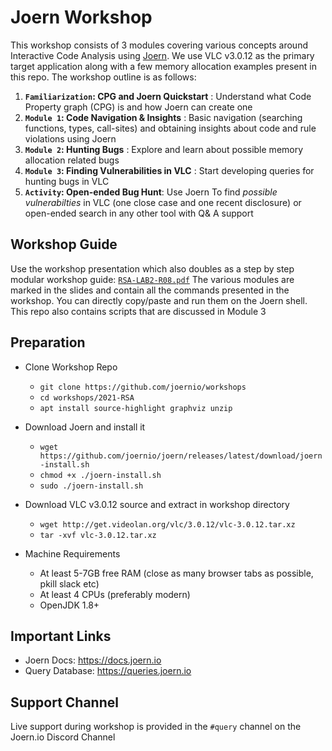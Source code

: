# Joern Workshop

This workshop consists of 3 modules covering various concepts around Interactive Code Analysis using [Joern](http://joern.io). We use VLC v3.0.12 as the primary target application along with a few memory allocation examples present in this repo. The workshop outline is as follows:

1. **`Familiarization`: CPG and Joern Quickstart** : Understand what Code Property graph (CPG) is and how Joern can create one
2. **`Module 1`: Code Navigation & Insights** : Basic navigation (searching functions, types, call-sites) and obtaining insights about code and rule violations using Joern
2. **`Module 2`: Hunting Bugs** : Explore and learn about possible memory allocation related bugs
3. **`Module 3`: Finding Vulnerabilities in VLC** : Start developing queries for hunting bugs in VLC
4. **`Activity`: Open-ended Bug Hunt**: Use Joern To find _possible vulnerabilties_ in VLC (one close case and one recent disclosure) or open-ended search in any other tool with Q& A support


## Workshop Guide
Use the workshop presentation which also doubles as a step by step modular workshop guide: [`RSA-LAB2-R08.pdf`](RSA-LAB2-R08.pdf) The various modules are marked in the slides and contain all the commands presented in the workshop. You can directly copy/paste and run them on the Joern shell. This repo also contains scripts that are discussed in Module 3

## Preparation

* Clone Workshop Repo
  * `git clone https://github.com/joernio/workshops`
  * `cd workshops/2021-RSA` 
  * `apt install source-highlight graphviz unzip`

* Download  Joern and install it
  * `wget https://github.com/joernio/joern/releases/latest/download/joern-install.sh`
  * `chmod +x ./joern-install.sh`
  * `sudo ./joern-install.sh`

* Download VLC v3.0.12 source and extract in workshop directory
  * `wget http://get.videolan.org/vlc/3.0.12/vlc-3.0.12.tar.xz`
  * `tar -xvf vlc-3.0.12.tar.xz`

* Machine Requirements
  * At least 5-7GB free RAM (close as many browser tabs as possible, pkill slack etc)
  * At least 4 CPUs (preferably modern)
  * OpenJDK 1.8+

## Important Links

* Joern Docs: https://docs.joern.io
* Query Database: https://queries.joern.io

## Support Channel
Live support during workshop is provided in the `#query` channel on the Joern.io Discord Channel 
